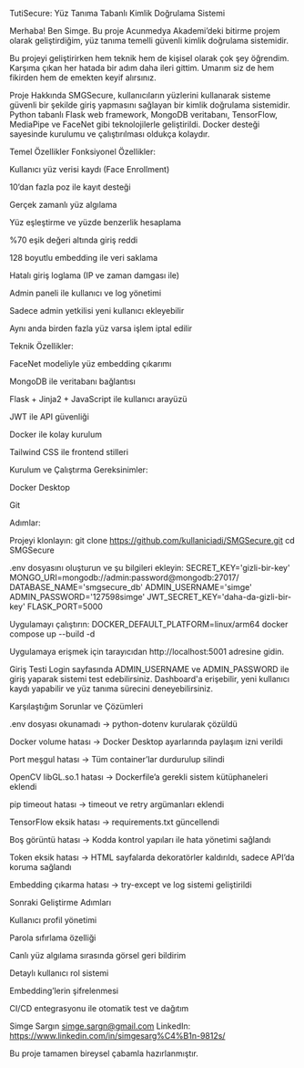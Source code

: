 TutiSecure: Yüz Tanıma Tabanlı Kimlik Doğrulama Sistemi

Merhaba!
Ben Simge. Bu proje Acunmedya Akademi’deki bitirme projem olarak geliştirdiğim, yüz tanıma temelli güvenli kimlik doğrulama sistemidir.

Bu projeyi geliştirirken hem teknik hem de kişisel olarak çok şey öğrendim. Karşıma çıkan her hatada bir adım daha ileri gittim. Umarım siz de hem fikirden hem de emekten keyif alırsınız.

Proje Hakkında
SMGSecure, kullanıcıların yüzlerini kullanarak sisteme güvenli bir şekilde giriş yapmasını sağlayan bir kimlik doğrulama sistemidir.
Python tabanlı Flask web framework, MongoDB veritabanı, TensorFlow, MediaPipe ve FaceNet gibi teknolojilerle geliştirildi. 
Docker desteği sayesinde kurulumu ve çalıştırılması oldukça kolaydır.

Temel Özellikler
Fonksiyonel Özellikler:

Kullanıcı yüz verisi kaydı (Face Enrollment)

10’dan fazla poz ile kayıt desteği

Gerçek zamanlı yüz algılama

Yüz eşleştirme ve yüzde benzerlik hesaplama

%70 eşik değeri altında giriş reddi

128 boyutlu embedding ile veri saklama

Hatalı giriş loglama (IP ve zaman damgası ile)

Admin paneli ile kullanıcı ve log yönetimi

Sadece admin yetkilisi yeni kullanıcı ekleyebilir

Aynı anda birden fazla yüz varsa işlem iptal edilir

Teknik Özellikler:

FaceNet modeliyle yüz embedding çıkarımı

MongoDB ile veritabanı bağlantısı

Flask + Jinja2 + JavaScript ile kullanıcı arayüzü

JWT ile API güvenliği

Docker ile kolay kurulum

Tailwind CSS ile frontend stilleri

Kurulum ve Çalıştırma
Gereksinimler:

Docker Desktop

Git

Adımlar:

Projeyi klonlayın:
git clone https://github.com/kullaniciadi/SMGSecure.git
cd SMGSecure

.env dosyasını oluşturun ve şu bilgileri ekleyin:
SECRET_KEY='gizli-bir-key'
MONGO_URI=mongodb://admin:password@mongodb:27017/
DATABASE_NAME='smgsecure_db'
ADMIN_USERNAME='simge'
ADMIN_PASSWORD='127598simge'
JWT_SECRET_KEY='daha-da-gizli-bir-key'
FLASK_PORT=5000

Uygulamayı çalıştırın:
DOCKER_DEFAULT_PLATFORM=linux/arm64 docker compose up --build -d

Uygulamaya erişmek için tarayıcıdan http://localhost:5001 adresine gidin.

Giriş Testi
Login sayfasında ADMIN_USERNAME ve ADMIN_PASSWORD ile giriş yaparak sistemi test edebilirsiniz. Dashboard'a erişebilir, yeni kullanıcı kaydı yapabilir ve yüz tanıma sürecini deneyebilirsiniz.

Karşılaştığım Sorunlar ve Çözümleri

.env dosyası okunamadı → python-dotenv kurularak çözüldü

Docker volume hatası → Docker Desktop ayarlarında paylaşım izni verildi

Port meşgul hatası → Tüm container’lar durdurulup silindi

OpenCV libGL.so.1 hatası → Dockerfile’a gerekli sistem kütüphaneleri eklendi

pip timeout hatası → timeout ve retry argümanları eklendi

TensorFlow eksik hatası → requirements.txt güncellendi

Boş görüntü hatası → Kodda kontrol yapıları ile hata yönetimi sağlandı

Token eksik hatası → HTML sayfalarda dekoratörler kaldırıldı, sadece API’da koruma sağlandı

Embedding çıkarma hatası → try-except ve log sistemi geliştirildi

Sonraki Geliştirme Adımları

Kullanıcı profil yönetimi

Parola sıfırlama özelliği

Canlı yüz algılama sırasında görsel geri bildirim

Detaylı kullanıcı rol sistemi

Embedding’lerin şifrelenmesi

CI/CD entegrasyonu ile otomatik test ve dağıtım


Simge Sargın
simge.sargn@gmail.com
LinkedIn: https://www.linkedin.com/in/simgesarg%C4%B1n-9812s/

Bu proje tamamen bireysel çabamla hazırlanmıştır.
